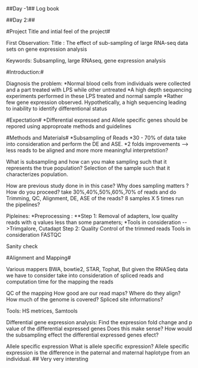 ##Day -1##
Log book

##Day 2:##

#Project Title and intial feel of the project#

First Observation: Title : The effect of sub-sampling of large RNA-seq data sets on gene expression analysis

Keywords: Subsampling, large RNAseq, gene expression analysis

#Introduction:#

Diagnosis the problem:
*Normal blood cells from individuals were collected and a part treated with LPS while other untreated
*A high depth sequencing experiments performed in these LPS treated and normal sample
*Rather few gene expression observed. Hypothetically, a high sequencing leading to inability to identify differentional status 

#Expectation#
*Differential expressed and Allele specific genes should be repored using approproate methods and guidelines

#Methods and Materials#
*Subsampling of Reads
*30 - 70% of data take into consideration and perform the DE and ASE. 
*2 folds improvements --> less reads to be aligned and more more meaningful interpretstion?

What is subsampling and how can you make sampling such that it represents the true population?
Selection of the sample such that it characterizes population.

How are previous study done in in this case? 
Why does sampling matters ?
How do you proceed?
take 30%,40%,50%,60%,70% of reads and do Trimming, QC, Alignment, DE, ASE of the reads?
 8 samples X 5 times run the pipelines?
 
Pipleines:
*Preprocessing : 
**Step 1: Removal of adapters, low quality reads with q values less than some parameters; 
*Tools in consideration -->Trimgalore, Cutadapt
Step 2: Quality Control of the trimmed reads 
Tools in consideration FASTQC

Sanity check

#Alignment and Mapping#

Various mappers BWA, bowtie2, STAR, Tophat, But given the RNASeq data we have to consider take into consideration of spliced reads and computation time for the mapping the reads

QC of the mapping 
How good are our read maps?
Where do they align?
How much of the genome is covered? 
Spliced site informations?

Tools: HS metrices, Samtools 

Differential gene expression analysis:
Find the expression fold change and p value of the differential expressed genes
Does this make sense?
How would the subsampling effect the differential expressed genes efect?

Allele specific expression 
What is allele specific expression?
Allele specific expression is the difference in the paternal and maternal haplotype from an individual. ## Very very intersting  

